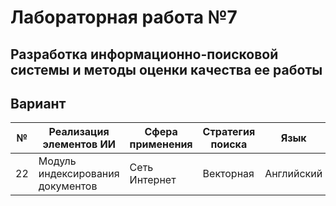 # Лабораторная работа №7

## Разработка информационно-поисковой системы и методы оценки качества ее работы

## Вариант

| №  | Реализация элементов ИИ         | Сфера применения | Стратегия поиска | Язык       |
|----|---------------------------------|------------------|------------------|------------|
| 22 | Модуль индексирования документов| Сеть Интернет    | Векторная        | Английский |
